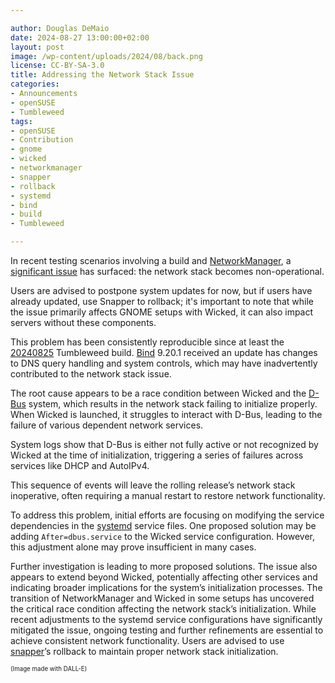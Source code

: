 ```yaml
---

author: Douglas DeMaio
date: 2024-08-27 13:00:00+02:00
layout: post
image: /wp-content/uploads/2024/08/back.png
license: CC-BY-SA-3.0
title: Addressing the Network Stack Issue
categories:
- Announcements
- openSUSE
- Tumbleweed
tags:
- openSUSE
- Contribution
- gnome
- wicked
- networkmanager
- snapper
- rollback
- systemd
- bind
- build
- Tumbleweed

---
```


In recent testing scenarios involving a build and [NetworkManager](https://networkmanager.dev/), a [significant issue](https://bugzilla.opensuse.org/show_bug.cgi?id=1229745) has surfaced: the network stack becomes non-operational.

Users are advised to postpone system updates for now, but if users have already updated, use Snapper to rollback; it's important to note that while the issue primarily affects GNOME setups with Wicked, it can also impact servers without these components.

This problem has been consistently reproducible since at least the [20240825](https://lists.opensuse.org/archives/list/factory@lists.opensuse.org/thread/GUIJNW45DGP25M7RS4EPAKTEP7IXEHWU/) Tumbleweed build. [Bind](https://bind9.readthedocs.io) 9.20.1 received an update has changes to DNS query handling and system controls, which may have inadvertently contributed to the network stack issue.

The root cause appears to be a race condition between Wicked and the [D-Bus](https://www.freedesktop.org/wiki/Software/dbus/) system, which results in the network stack failing to initialize properly. When Wicked is launched, it struggles to interact with D-Bus, leading to the failure of various dependent network services. 

System logs show that D-Bus is either not fully active or not recognized by Wicked at the time of initialization, triggering a series of failures across services like DHCP and AutoIPv4. 

This sequence of events will leave the rolling release’s network stack inoperative, often requiring a manual restart to restore network functionality.

To address this problem, initial efforts are focusing on modifying the service dependencies in the [systemd](https://freedesktop.org/wiki/Software/systemd/) service files. One proposed solution may be adding `After=dbus.service` to the Wicked service configuration. However, this adjustment alone may prove insufficient in many cases.

Further investigation is leading to more proposed solutions. The issue also appears to extend beyond Wicked, potentially affecting other services and indicating broader implications for the system’s initialization processes.
The transition of NetworkManager and Wicked in some setups has uncovered the critical race condition affecting the network stack’s initialization. While recent adjustments to the systemd service configurations have significantly mitigated the issue, ongoing testing and further refinements are essential to achieve consistent network functionality. Users are advised to use [snapper](https://github.com/openSUSE/snapper)’s rollback to maintain proper network stack initialization.

<sub><sup>(Image made with DALL-E)</sup></sub>

<meta name="openSUSE, Tumbleweed, Developers, sysadmin, user, Open Source, rolling release, networkmanager, wicked, systemd, bind" content="HTML,CSS,XML,JavaScript">

